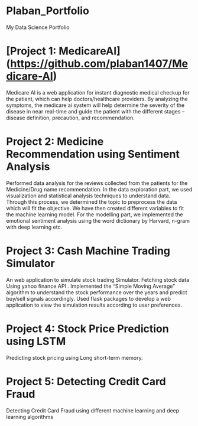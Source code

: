 # Plaban_Portfolio
My Data Science Portfolio

# [Project 1: MedicareAI] (https://github.com/plaban1407/Medicare-AI)
Medicare AI is a web application for instant diagnostic medical checkup for the patient, which can help doctors/healthcare providers. By analyzing the symptoms, the medicare ai system will help determine the severity of the disease in near real-time and guide the patient with the different stages – disease definition, precaution, and recommendation.

# Project 2: Medicine Recommendation using Sentiment Analysis
Performed data analysis for the reviews collected from the patients for the Medicine/Drug name recommendation. In the data exploration part, we used visualization and statistical analysis techniques to understand data. Through this process, we determined the topic to preprocess the data which will fit the objective. We have then created different variables to fit the machine learning model. For the modelling part, we implemented the emotional sentiment analysis using the word dictionary by Harvard, n-gram with deep learning etc.

# Project 3: Cash Machine Trading Simulator
An web application to simulate stock trading Simulator. Fetching stock data Using yahoo finance API . Implemented the “Simple Moving Average” algorithm to understand the stock performance over the years and predict buy/sell signals accordingly. Used flask packages to develop a web application to view the simulation results according to user preferences.

# Project 4: Stock Price Prediction using LSTM
Predicting stock pricing using Long short-term memory.

# Project 5: Detecting Credit Card Fraud
Detecting Credit Card Fraud using different machine learning and deep learning algorithms
